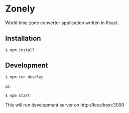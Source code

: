 # Zonely

World time zone converter application written in React.

## Installation

```
$ npm install
```

## Development

```
$ npm run develop
```

or:

```
$ npm start
```

This will run development server on http://localhost:3000

